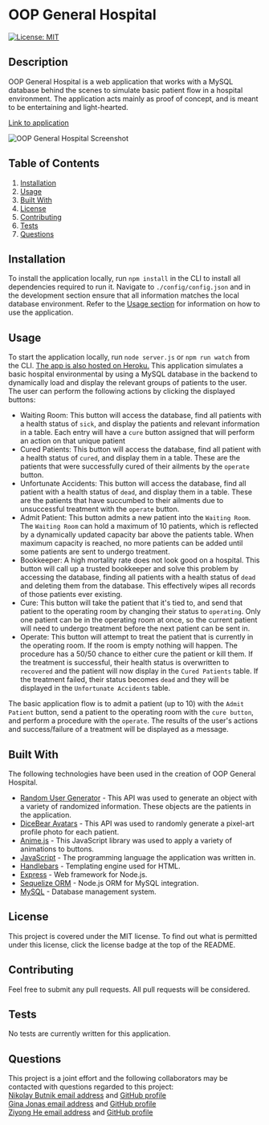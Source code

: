# OOP General Hospital

[![License: MIT](https://img.shields.io/badge/License-MIT-yellow.svg)](https://opensource.org/licenses/MIT)

## Description

OOP General Hospital is a web application that works with a MySQL database behind the scenes to simulate basic patient flow in a hospital environment. The application acts mainly as proof of concept, and is meant to be entertaining and light-hearted.

[Link to application]()

![OOP General Hospital Screenshot](https://github.com/ginajonas/project-2/blob/main/public/assets/img/oop-general-hospital-screenshot.png?raw=true)

## Table of Contents

1. [Installation](#Installation)
2. [Usage](#Usage)
3. [Built With](#Built-With)
4. [License](#License)
5. [Contributing](#Contributing)
6. [Tests](#Tests)
7. [Questions](#Questions)

## Installation

To install the application locally, run `npm install` in the CLI to install all dependencies required to run it. Navigate to `./config/config.json` and in the development section ensure that all information matches the local database environment. Refer to the [Usage section](#Usage) for information on how to use the application.

## Usage

To start the application locally, run `node server.js` or `npm run watch` from the CLI. [The app is also hosted on Heroku.](link)
This application simulates a basic hospital environmental by using a MySQL database in the backend to dynamically load and display the relevant groups of patients to the user. The user can perform the following actions by clicking the displayed buttons:

- Waiting Room: This button will access the database, find all patients with a health status of `sick`, and display the patients and relevant information in a table. Each entry will have a `cure` button assigned that will perform an action on that unique patient
- Cured Patients: This button will access the database, find all patient with a health status of `cured`, and display them in a table. These are the patients that were successfully cured of their ailments by the `operate` button.
- Unfortunate Accidents: This button will access the database, find all patient with a health status of `dead`, and display them in a table. These are the patients that have succumbed to their ailments due to unsuccessful treatment with the `operate` button.
- Admit Patient: This button admits a new patient into the `Waiting Room`. The `Waiting Room` can hold a maximum of 10 patients, which is reflected by a dynamically updated capacity bar above the patients table. When maximum capacity is reached, no more patients can be added until some patients are sent to undergo treatment.
- Bookkeeper: A high mortality rate does not look good on a hospital. This button will call up a trusted bookkeeper and solve this problem by accessing the database, finding all patients with a health status of `dead` and deleting them from the database. This effectively wipes all records of those patients ever existing.
- Cure: This button will take the patient that it's tied to, and send that patient to the operating room by changing their status to `operating`. Only one patient can be in the operating room at once, so the current patient will need to undergo treatment before the next patient can be sent in.
- Operate: This button will attempt to treat the patient that is currently in the operating room. If the room is empty nothing will happen. The procedure has a 50/50 chance to either cure the patient or kill them. If the treatment is successful, their health status is overwritten to `recovered` and the patient will now display in the `Cured Patients` table. If the treatment failed, their status becomes `dead` and they will be displayed in the `Unfortunate Accidents` table.

The basic application flow is to admit a patient (up to 10) with the `Admit Patient` button, send a patient to the operating room with the `cure button`, and perform a procedure with the `operate`. The results of the user's actions and success/failure of a treatment will be displayed as a message.

## Built With

The following technologies have been used in the creation of OOP General Hospital.

- [Random User Generator](https://randomuser.me/) - This API was used to generate an object with a variety of randomized information. These objects are the patients in the application.
- [DiceBear Avatars](https://avatars.dicebear.com/) - This API was used to randomly generate a pixel-art profile photo for each patient.
- [Anime.js](https://animejs.com/) - This JavaScript library was used to apply a variety of animations to buttons.
- [JavaScript](https://www.javascript.com/) - The programming language the application was written in.
- [Handlebars](https://handlebarsjs.com/) - Templating engine used for HTML.
- [Express](https://expressjs.com/) - Web framework for Node.js.
- [Sequelize ORM](https://sequelize.org/) - Node.js ORM for MySQL integration.
- [MySQL](https://www.mysql.com/) - Database management system.

## License

This project is covered under the MIT license. To find out what is permitted under this license, click the license badge at the top of the README.

## Contributing

Feel free to submit any pull requests. All pull requests will be considered.

## Tests

No tests are currently written for this application.

## Questions

This project is a joint effort and the following collaborators may be contacted with questions regarded to this project:  
[Nikolay Butnik email address](mailto:btnk.nik@gmail.com) and [GitHub profile](https://github.com/nikolaybutnik)  
[Gina Jonas email address](mailto:ginajonas7@gmail.com) and [GitHub profile](https://github.com/ginajonas)  
[Ziyong He email address](mailto:ziyonghe94@gmail.com) and [GitHub profile](https://github.com/ZiyongHe)
